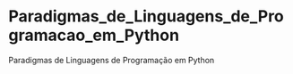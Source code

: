 # Paradigmas_de_Linguagens_de_Programacao_em_Python
Paradigmas de Linguagens de Programação em Python
